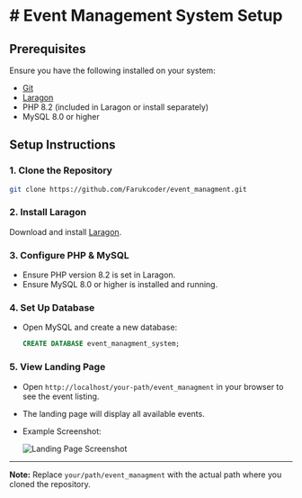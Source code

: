# # Event Management System Setup

## Prerequisites
Ensure you have the following installed on your system:
- [Git](https://git-scm.com/downloads)
- [Laragon](https://laragon.org/download/)
- PHP 8.2 (included in Laragon or install separately)
- MySQL 8.0 or higher

## Setup Instructions

### 1. Clone the Repository
```bash
git clone https://github.com/Farukcoder/event_managment.git
```

### 2. Install Laragon
Download and install [Laragon](https://laragon.org/download/).

### 3. Configure PHP & MySQL
- Ensure PHP version 8.2 is set in Laragon.
- Ensure MySQL 8.0 or higher is installed and running.

### 4. Set Up Database
- Open MySQL and create a new database:
  ```sql
  CREATE DATABASE event_managment_system;
  ```
### 5. View Landing Page
- Open `http://localhost/your-path/event_managment` in your browser to see the event listing.
- The landing page will display all available events.
- Example Screenshot:

  ![Landing Page Screenshot](screenshot.png)

---
**Note:** Replace `your/path/event_managment` with the actual path where you cloned the repository.

